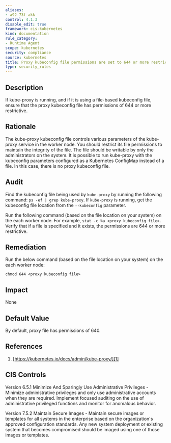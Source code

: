 ```yaml
---
aliases:
- a92-73f-akk
control: 4.1.3
disable_edit: true
framework: cis-kubernetes
kind: documentation
rule_category:
- Runtime Agent
scope: kubernetes
security: compliance
source: kubernetes
title: Proxy kubeconfig file permissions are set to 644 or more restrictive
type: security_rules
---
```


## Description

If kube-proxy is running, and if it is using a file-based kubeconfig file, ensure that the proxy kubeconfig file has permissions of 644 or more restrictive.

## Rationale

The kube-proxy kubeconfig file controls various parameters of the kube-proxy service in the worker node. You should restrict its file permissions to maintain the integrity of the file. The file should be writable by only the administrators on the system. It is possible to run kube-proxy with the kubeconfig parameters configured as a Kubernetes ConfigMap instead of a file. In this case, there is no proxy kubeconfig file.

## Audit

Find the kubeconfig file being used by `kube-proxy` by running the following command: `ps -ef | grep kube-proxy`. If `kube-proxy` is running, get the kubeconfig file location from the `--kubeconfig` parameter.

Run the following command (based on the file location on your system) on the each worker node. For example, `stat -c %a <proxy kubeconfig file>`. Verify that if a file is specified and it exists, the permissions are 644 or more restrictive.

## Remediation

Run the below command (based on the file location on your system) on the each worker node:

```
chmod 644 <proxy kubeconfig file>
```

## Impact

None

## Default Value

By default, proxy file has permissions of 640.

## References

1. [https://kubernetes.io/docs/admin/kube-proxy/][1]

## CIS Controls

Version 6.5.1 Minimize And Sparingly Use Administrative Privileges - Minimize administrative privileges and only use administrative accounts when they are required. Implement focused auditing on the use of administrative privileged functions and monitor for anomalous behavior. 

Version 7.5.2 Maintain Secure Images - Maintain secure images or templates for all systems in the enterprise based on the organization's approved configuration standards. Any new system deployment or existing system that becomes compromised should be imaged using one of those images or templates.        

[1]: https://kubernetes.io/docs/admin/kube-proxy/
